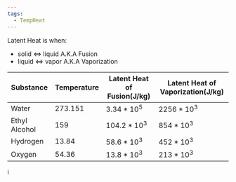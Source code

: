 ```yaml
---
tags:
  - TempHeat
---
```

Latent Heat is when:
- solid $\Leftrightarrow$ liquid A.K.A Fusion 
- liquid $\Leftrightarrow$ vapor A.K.A Vaporization 

| Substance     | Temperature | Latent Heat of Fusion(J/kg) | Latent Heat of Vaporization(J/kg) |
| ------------- | ----------- | --------------------------- | --------------------------------- |
| Water         | 273.151     | $3.34*10^{5}$                | $2256*10^{3}$                     |
| Ethyl Alcohol | 159         | $104.2*10^{3}$              | $854*10^{3}$                      |
| Hydrogen      | 13.84       | $58.6*10^{3}$               | $452*10^{3}$                      |
| Oxygen        | 54.36       | $13.8*10^{3}$               | $213*10^{3}$                      | 


i